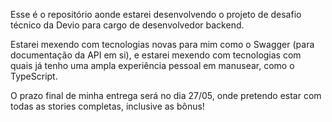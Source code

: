 Esse é o repositório aonde estarei desenvolvendo o projeto de desafio técnico da Devio para cargo de desenvolvedor backend.

Estarei mexendo com tecnologias novas para mim como o Swagger (para documentação da API em si), e estarei mexendo com tecnologias com quais já tenho uma ampla experiência pessoal em manusear, como o TypeScript.

O prazo final de minha entrega será no dia 27/05, onde pretendo estar com todas as stories completas, inclusive as bônus!
